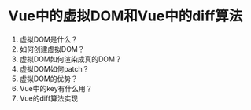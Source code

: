 # Vue中的虚拟DOM和Vue中的diff算法

1. 虚拟DOM是什么？
2. 如何创建虚拟DOM？
3. 虚拟DOM如何渲染成真的DOM？
4. 虚拟DOM如何patch？
5. 虚拟DOM的优势？
6. Vue中的key有什么用？
7. Vue的diff算法实现